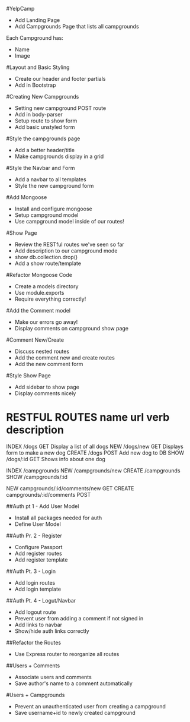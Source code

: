 #YelpCamp

* Add Landing Page
* Add Campgrounds Page that lists all campgrounds

Each Campground has:
* Name
* Image

#Layout and Basic Styling
* Create our header and footer partials
* Add in Bootstrap

#Creating New Campgrounds
* Setting new campground POST route
* Add in body-parser
* Setup route to show form
* Add basic unstyled form

#Style the campgrounds page
* Add a better header/title
* Make campgrounds display in a grid

#Style the Navbar and Form
* Add a navbar to all templates
* Style the new campground form

#Add Mongoose
* Install and configure mongoose
* Setup campground model
* Use campground model inside of our routes!

#Show Page
* Review the RESTful routes we've seen so far
* Add description to our campground mode
* show db.collection.drop()
* Add a show route/template

#Refactor Mongoose Code
* Create a models directory
* Use module.exports
* Require everything correctly!

#Add the Comment model
* Make our errors go away!
* Display comments on campground show page

#Comment New/Create
* Discuss nested routes
* Add the comment new and create routes
* Add the new comment form

#Style Show Page
* Add sidebar to show page
* Display comments nicely

RESTFUL ROUTES
name        url           verb       description
=============================================================
INDEX       /dogs         GET       Display a list of all dogs 
NEW         /dogs/new     GET       Displays form to make a new dog
CREATE      /dogs         POST      Add new dog to DB
SHOW        /dogs/:id     GET       Shows info about one dog

INDEX       /campgrounds
NEW         /campgrounds/new
CREATE      /campgrounds
SHOW        /campgrounds/:id

NEW         campgrounds/:id/comments/new  GET
CREATE      campgrounds/:id/comments      POST

##Auth pt 1 - Add User Model
* Install all packages needed for auth
* Define User Model

##Auth Pr. 2 - Register
* Configure Passport
* Add register routes
* Add register template

##Auth Pt. 3 - Login
* Add login routes
* Add login template

##Auth Pt. 4 - Logut/Navbar
* Add logout route
* Prevent user from adding a comment if not signed in
* Add links to navbar
* Show/hide auth links correctly

##Refactor the Routes
* Use Express router to reorganize all routes

##Users + Comments
* Associate users and comments
* Save author's name to a comment automatically

#Users + Campgrounds
* Prevent an unauthenticated user from creating a campground
* Save username+id to newly created campground